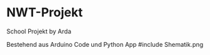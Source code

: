 # NWT-Projekt
School  Projekt by Arda

Bestehend aus Arduino Code und Python App
#include Shematik.png
